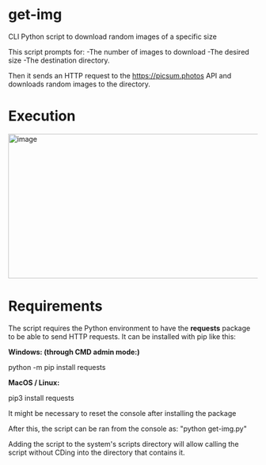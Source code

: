 # get-img
CLI Python script to download random images of a specific size

This script prompts for:
  -The number of images to download
  -The desired size 
  -The destination directory.
  
Then it sends an HTTP request to the https://picsum.photos API and downloads random images to the directory.

# Execution
<img width="973" height="292" alt="image" src="https://github.com/user-attachments/assets/63ef4dcc-3ee6-4838-826a-0b52bda8d909" />


# Requirements

The script requires the Python environment to have the **requests** package to be able to send HTTP requests.
It can be installed with pip like this:

**Windows: (through CMD admin mode:)**

python -m pip install requests

**MacOS / Linux:**

pip3 install requests

It might be necessary to reset the console after installing the package

After this, the script can be ran from the console as:
"python get-img.py"


Adding the script to the system's scripts directory will allow calling the script without CDing into the directory that contains it.
